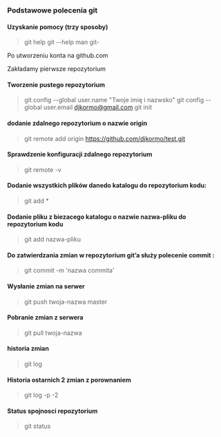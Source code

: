 ### Podstawowe polecenia git

#### Uzyskanie pomocy (trzy sposoby)

> git help <polecenie>
> git <polecenie> --help
> man git-<polecenie>


Po utworzeniu konta na github.com

Zakładamy pierwsze repozytorium

#### Tworzenie pustego repozytorium


> git config --global user.name "Twoje imię i nazwsko"
> git config --global user.email djkormo@gmail.com
> git init

#### dodanie zdalnego repozytorium  o nazwie origin 

> git remote add origin  https://github.com/djkormo/test.git


#### Sprawdzenie konfiguracji zdalnego repozytorium 

>git remote -v


#### Dodanie wszystkich plików danedo katalogu do repozytorium kodu:

> git add *

#### Dodanie pliku z biezacego katalogu o nazwie nazwa-pliku do repozytorium kodu


> git add nazwa-pliku


#### Do zatwierdzania zmian w repozytorium git’a służy polecenie commit :

>  git commit -m 'nazwa commita'


#### Wysłanie zmian na serwer

> git push twoja-nazwa master

#### Pobranie zmian z serwera

> git pull twoja-nazwa

#### historia zmian

> git log

#### Historia  ostarnich 2 zmian z porownaniem

> git log -p -2


#### Status spojnosci repozytorium

> git status





